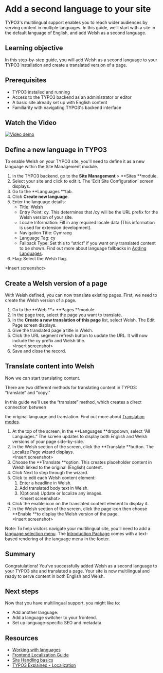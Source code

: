 # Add a second language to your site

TYPO3's multilingual support enables you to reach wider audiences by serving content in multiple languages. In this guide, we’ll start with a site in the default language of English, and add Welsh as a second language.


## Learning objective

In this step-by-step guide, you will add Welsh as a second language to your TYPO3 installation and create a translated version of a page. 

## Prerequisites

* TYPO3 installed and running
* Access to the TYPO3 backend as an administrator or editor
* A basic site already set up with English content
* Familiarity with navigating TYPO3's backend interface


## Watch the Video

[![Video demo](https://img.youtube.com/vi/B9TKbc7c7oI/0.jpg)](https://www.youtube.com/watch?v=B9TKbc7c7oI)


## Define a new language in TYPO3

To enable Welsh on your TYPO3 site, you'll need to define it as a new language within the Site Management module.

1. In the TYPO3 backend, go to the **Site Management** > **Sites **module.
2. Select your site and click to edit it. The ‘Edit Site Configuration’ screen displays.
3. Go to the **Languages **tab.
4. Click **Create new language**.
5. Enter the language details:
    * Title: Welsh
    * Entry Point: cy. This determines that /cy will be the URL prefix for the Welsh version of your site.
    * Locale Information: Fill in any required locale data (This information is used for extension development).
    * Navigation Title: Cymraeg
    * Language Tag: cy
    * Fallback Type: Set this to “strict” if you want only translated content to be shown. Find out more about language fallbacks in [Adding Languages](https://docs.typo3.org/m/typo3/reference-coreapi/main/en-us/ApiOverview/SiteHandling/AddLanguages.html#adding-languages). 
6. Flag: Select the Welsh flag.

&lt;Insert screenshot>

## Create a Welsh version of a page

With Welsh defined, you can now translate existing pages. First, we need to create the Welsh version of a page.

1. Go to the **Web **> **Pages **module.
2. In the page tree, select the page you want to translate.
3. In the **Create a new translation of this page** list, select Welsh. The Edit Page screen displays.
4. Give the translated page a title in Welsh. 
5. Click the URL segment refresh button to update the URL. It will now include the cy prefix and Welsh title. \
&lt;Insert screenshot>
6. Save and close the record.


## Translate content into Welsh

Now we can start translating content.

There are two different methods for translating content in TYPO3: “translate” and “copy.”

In this guide we'll use the “translate” method, which creates a direct connection between

the original language and translation. Find out more about [Translation modes](https://docs.typo3.org/m/typo3/tutorial-editors/13.4/en-us/Languages/Index.html#translation-modes).


1. At the top of the screen, in the **Languages **dropdown, select “All Languages.” The screen updates to display both English and Welsh versions of your page side-by-side.
2. In the Welsh section of the screen, click the **Translate **button. The Localize Page wizard displays. \
&lt;Insert screenshot>
3. Choose the **Translate **option. This creates placeholder content in Welsh linked to the original (English) content.
4. Click Next to step through the wizard. 
5. Click to edit each Welsh content element:
    1. Enter a headline in Welsh.
    2. Add translated body text in Welsh.
    3. (Optional) Update or localize any images. \
&lt;Insert screenshot>
6. Click the enable icon on the translated content element to display it.
7. In the Welsh section of the screen, click the page icon then choose **Enable **to display the Welsh version of the page. \
&lt;Insert screenshot>

Note: To help visitors navigate your multilingual site, you’ll need to add a [language selection menu](https://docs.typo3.org/m/typo3/guide-frontendlocalization/13.4/en-us/LanguageMenu/Index.html#language-selection-menu). The [Introduction Package](https://extensions.typo3.org/extension/introduction) comes with a text-based rendering of the language menu in the footer.

## Summary

Congratulations! You’ve successfully added Welsh as a second language to your TYPO3 site and translated a page. Your site is now multilingual and ready to serve content in both English and Welsh.

## Next steps

Now that you have multilingual support, you might like to:

* Add another language.
* Add a language switcher to your frontend.
* Set up language-specific SEO and metadata.

## Resources

* [Working with languages](https://docs.typo3.org/m/typo3/tutorial-editors/13.4/en-us/Languages/Index.html)
* [Frontend Localization Guide](https://docs.typo3.org/m/typo3/guide-frontendlocalization/13.4/en-us/Index.html#start)
* [Site Handling basics](https://docs.typo3.org/m/typo3/reference-coreapi/13.4/en-us/ApiOverview/SiteHandling/Basics.html#sitehandling-basics)
* [TYPO3 Explained - Localization](https://docs.typo3.org/m/typo3/reference-coreapi/main/en-us/ApiOverview/Localization/Index.html)